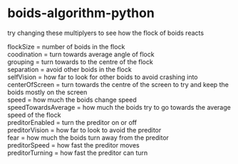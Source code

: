 # boids-algorithm-python

try changing these multiplyers to see how the flock of boids reacts <br>

flockSize = number of boids in the flock <br>
coodination = turn towards average angle of flock <br>
grouping = turn towards to the centre of the flock <br>
separation = avoid other boids in the flock <br>
selfVision = how far to look for other boids to avoid crashing into <br>
centerOfScreen = turn towards the centre of the screen to try and keep the boids mostly on the screen <br>
speed = how much the boids change speed <br>
speedTowardsAverage = how much the boids try to go towards the average speed of the flock <br>
preditorEnabled = turn the preditor on or off <br>
preditorVision = how far to look to avoid the preditor <br>
fear = how much the boids turn away from the preditor <br>
preditorSpeed = how fast the preditor moves <br>
preditorTurning = how fast the preditor can turn <br>
